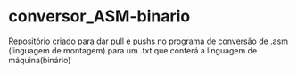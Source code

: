 # conversor_ASM-binario
Repositório criado para dar pull e pushs no programa de conversão de .asm (linguagem de montagem) para um .txt que conterá a linguagem de máquina(binário)

